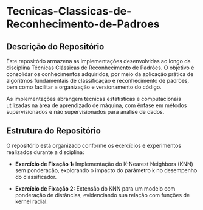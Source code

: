# Tecnicas-Classicas-de-Reconhecimento-de-Padroes

## Descrição do Repositório

Este repositório armazena as implementações desenvolvidas ao longo da disciplina Técnicas Clássicas de Reconhecimento de Padrões. O objetivo é consolidar os conhecimentos adquiridos, por meio da aplicação prática de algoritmos fundamentais de classificação e reconhecimento de padrões, bem como facilitar a organização e versionamento do código.

As implementações abrangem técnicas estatísticas e computacionais utilizadas na área de aprendizado de máquina, com ênfase em métodos supervisionados e não supervisionados para análise de dados.

## Estrutura do Repositório

O repositório está organizado conforme os exercícios e experimentos realizados durante a disciplina:

- **Exercício de Fixação 1:** Implementação do K-Nearest Neighbors (KNN) sem ponderação, explorando o impacto do parâmetro k no desempenho do classificador.

- **Exercício de Fixação 2:** Extensão do KNN para um modelo com ponderação de distâncias, evidenciando sua relação com funções de kernel radial.
